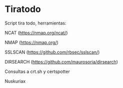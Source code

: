 # Tiratodo
Script tira todo, herramientas:

NCAT (https://nmap.org/ncat/)

NMAP (https://nmap.org/)

SSLSCAN (https://github.com/rbsec/sslscan/)

DIRSEARCH (https://github.com/maurosoria/dirsearch)

Consultas a crt.sh y certspotter

Nuskuriax
